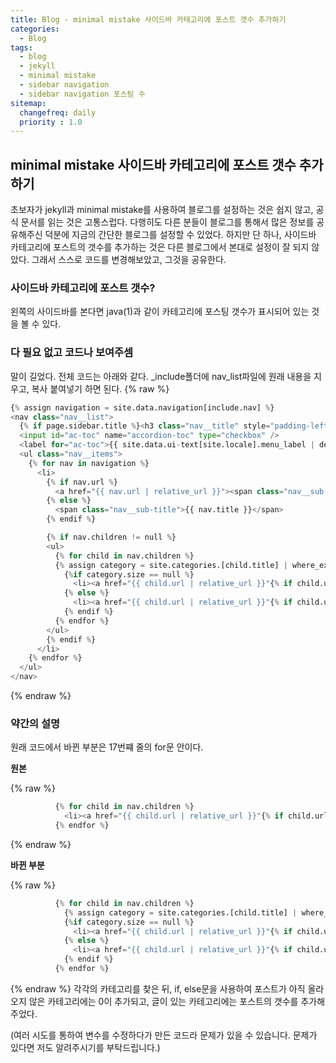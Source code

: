 ```yaml
---
title: Blog - minimal mistake 사이드바 카테고리에 포스트 갯수 추가하기
categories: 
  - Blog
tags:
  - blog
  - jekyll
  - minimal mistake
  - sidebar navigation
  - sidebar navigation 포스팅 수
sitemap:
  changefreq: daily
  priority : 1.0
---
```


## minimal mistake 사이드바 카테고리에 포스트 갯수 추가하기
초보자가 jekyll과 minimal mistake를 사용하여 블로그를 설정하는 것은 쉽지 않고, 공식 문서를 읽는 것은 고통스럽다. 다행히도 다른 분들이 블로그를 통해서 많은 정보를 공유해주신 덕분에 지금의 간단한 블로그를 설정할 수 있었다. 하지만 단 하나, 사이드바 카테고리에 포스트의 갯수를 추가하는 것은 다른 블로그에서 본대로 설정이 잘 되지 않았다. 그래서 스스로 코드를 변경해보았고, 그것을 공유한다.

### 사이드바 카테고리에 포스트 갯수?
왼쪽의 사이드바를 본다면 java(1)과 같이 카테고리에 포스팅 갯수가 표시되어 있는 것을 볼 수 있다.

### 다 필요 없고 코드나 보여주셈
말이 길었다. 전체 코드는 아래와 같다. _include폴더에 nav_list파일에 원래 내용을 지우고, 복사 붙여넣기 하면 된다.
{% raw %}
```python
{% assign navigation = site.data.navigation[include.nav] %}
<nav class="nav__list">
  {% if page.sidebar.title %}<h3 class="nav__title" style="padding-left: 0;">{{ page.sidebar.title }}</h3>{% endif %}
  <input id="ac-toc" name="accordion-toc" type="checkbox" />
  <label for="ac-toc">{{ site.data.ui-text[site.locale].menu_label | default: "Toggle Menu" }}</label>
  <ul class="nav__items">
    {% for nav in navigation %}
      <li>
        {% if nav.url %}
          <a href="{{ nav.url | relative_url }}"><span class="nav__sub-title">{{ nav.title }}</span></a>
        {% else %}
          <span class="nav__sub-title">{{ nav.title }}</span>
        {% endif %}

        {% if nav.children != null %}
        <ul>
          {% for child in nav.children %}
          {% assign category = site.categories.[child.title] | where_exp: "item", "item.hidden != true" %}
            {%if category.size == null %}
              <li><a href="{{ child.url | relative_url }}"{% if child.url == page.url %} class="active"{% endif %}>{{ child.title }} (0)</a></li>
            {% else %}
              <li><a href="{{ child.url | relative_url }}"{% if child.url == page.url %} class="active"{% endif %}>{{ child.title }} ({{category.size}})</a></li>
            {% endif %}
          {% endfor %}
        </ul>
        {% endif %}
      </li>
    {% endfor %}
  </ul>
</nav>
```
{% endraw %}


### 약간의 설명
원래 코드에서 바뀐 부분은 17번쨰 줄의 for문 안이다.

**원본**

{% raw %}
```python
          {% for child in nav.children %}
            <li><a href="{{ child.url | relative_url }}"{% if child.url == page.url %} class="active"{% endif %}>{{ child.title }}</a></li>
          {% endfor %}
```
{% endraw %}

**바뀐 부분**

{% raw %}
```python
          {% for child in nav.children %}
            {% assign category = site.categories.[child.title] | where_exp: "item", "item.hidden != true" %}
            {%if category.size == null %}
              <li><a href="{{ child.url | relative_url }}"{% if child.url == page.url %} class="active"{% endif %}>{{ child.title }} (0)</a></li>
            {% else %}
              <li><a href="{{ child.url | relative_url }}"{% if child.url == page.url %} class="active"{% endif %}>{{ child.title }} ({{category.size}})</a></li>
            {% endif %}
          {% endfor %}
```
{% endraw %}
각각의 카테고리를 찾은 뒤, if, else문을 사용하여 포스트가 아직 올라오지 않은 카테고리에는 0이 추가되고, 글이 있는 카테고리에는 포스트의 갯수를 추가해주었다. 

(여러 시도를 통하여 변수를 수정하다가 만든 코드라 문제가 있을 수 있습니다. 문제가 있다면 저도 알려주시기를 부탁드립니다.)